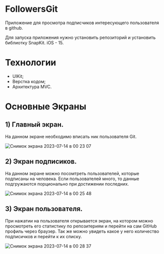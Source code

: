 # FollowersGit
Приложение для просмотра подписчиков интересующего пользователя в github.

Для запуска приложения нужно установить репозиторий и установить библиотку SnapKit. iOS - 15. 

# Технологии
- UIKit;
- Верстка кодом;
- Архитектура MVC.

# Основные Экраны

 ## 1) Главный экран.
На данном экране необходимо вписать ник пользователя Git.

![Снимок экрана 2023-07-14 в 00 23 07](https://github.com/BartTime/FollowersGit/assets/44827871/8b1957f5-59f1-40cb-a36f-57f17de6182e)

 ## 2) Экран подписиков.
 На данном экране можно посомтреть пользователей, которые подписаны на человека. Если пользователей много, то данные подгружаются порционально при достижении последних.
 
 ![Снимок экрана 2023-07-14 в 00 25 48](https://github.com/BartTime/FollowersGit/assets/44827871/0f8a2d73-6082-4899-8983-f8c558e27e40)

 ## 3) Экран пользователя.

 При нажатии на пользователя открывается экран, на котором можно просмотреть его статистику по репозитериям и перейти на сам GitHub профиль через браузер. Так же можно увидеть какое у него количество подписичков и перейти к их списку.

 ![Снимок экрана 2023-07-14 в 00 28 37](https://github.com/BartTime/FollowersGit/assets/44827871/6521646b-6bb4-4c49-9f8f-e14db36445b3)


